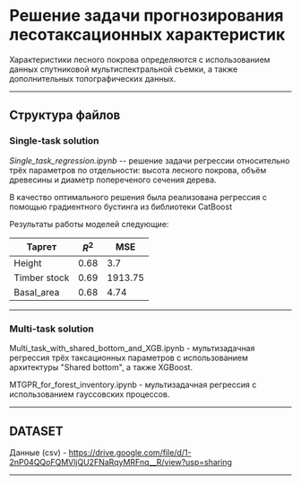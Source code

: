 # Решение задачи прогнозирования лесотаксационных характеристик

Характеристики лесного покрова определяются с использованием данных спутниковой мультиспектральной съемки, а также дополнительных топографических данных.
***
## Структура файлов

### Single-task solution

_Single_task_regression.ipynb_ -- решение задачи регрессии относительно трёх параметров по отдельности: высота лесного покрова, объём древесины и диаметр попереченого сечения дерева.

В качество оптимального решения была реализована регрессия с помощью градиентного бустинга из библиотеки CatBoost

Результаты работы моделей следующие:

| Таргет   | $R^2$ | MSE |
|----------|----------|----------|
| Height   | 0.68   | 3.7   |
| Timber stock    | 0.69   | 1913.75   |
| Basal_area    | 0.68   | 4.74   |


***
### Multi-task solution

Multi_task_with_shared_bottom_and_XGB.ipynb - мультизадачная регрессия трёх таксационных параметров с использованием архитектуры "Shared bottom", а также XGBoost.

MTGPR_for_forest_inventory.ipynb - мультизадачная регрессия с использованием гауссовских процессов.
***
## DATASET

Данные (csv) - <https://drive.google.com/file/d/1-2nP04QQoFQMVljQU2FNaRqyMRFnq__R/view?usp=sharing>

***
